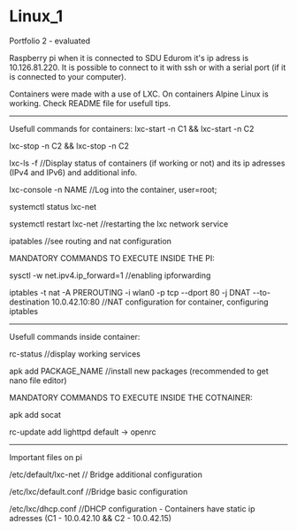 # Linux_1
Portfolio 2 - evaluated

Raspberry pi when it is connected to SDU Edurom it's ip adress is 10.126.81.220. It is possible to connect to it with ssh or with a serial port (if it is connected to your computer).

Containers were made with a use of LXC. On containers Alpine Linux is working. Check README file for usefull tips.

*********************************************************************************************************************
Usefull commands for containers:
lxc-start -n C1 && lxc-start -n C2

lxc-stop -n C2 && lxc-stop -n C2

lxc-ls -f //Display status of containers (if working or not) and its ip adresses (IPv4 and IPv6) and additional info. 

lxc-console -n NAME //Log into the container, user=root;

systemctl status lxc-net

systemctl restart lxc-net //restarting the lxc network service

ipatables //see routing and nat configuration

MANDATORY COMMANDS TO EXECUTE INSIDE THE PI:

sysctl -w net.ipv4.ip_forward=1 //enabling ipforwarding

iptables -t nat -A PREROUTING -i wlan0 -p tcp --dport 80 -j DNAT --to-destination 10.0.42.10:80 //NAT configuration for 
container, configuring iptables

--------------------------------------------------------------------------------------------------------------------


Usefull commands inside container:

rc-status //display working services

apk add PACKAGE_NAME //install new packages (recommended to get nano file editor)

MANDATORY COMMANDS TO EXECUTE INSIDE THE COTNAINER: 

apk add socat

rc-update add lighttpd default -> openrc



*********************************************************************************************************************

Important files on pi

/etc/default/lxc-net // Bridge additional configuration

/etc/lxc/default.conf //Bridge basic configuration

/etc/lxc/dhcp.conf //DHCP configuration - Containers have static ip adresses (C1 - 10.0.42.10 && C2 - 10.0.42.15)
